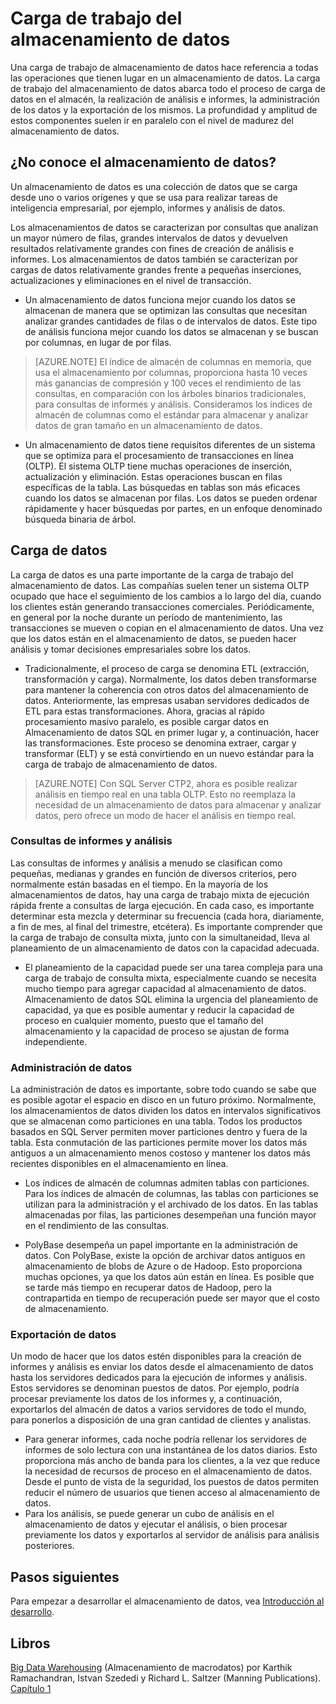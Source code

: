 <properties
   pageTitle="Carga de trabajo del almacenamiento de datos"
   description="La elasticidad del servicio Almacenamiento de datos SQL permite aumentar, reducir o pausar la capacidad de proceso mediante el uso de una escala móvil de unidades de almacenamiento de datos (DWU). En este artículo se explican las métricas de almacenamiento de datos y cómo se relacionan con las DWU."
   services="sql-data-warehouse"
   documentationCenter="NA"
   authors="barbkess"
   manager="barbkess"
   editor=""/>

<tags
   ms.service="sql-data-warehouse"
   ms.devlang="NA"
   ms.topic="get-started-article"
   ms.tgt_pltfrm="NA"
   ms.workload="data-services"
   ms.date="03/03/2016"
   ms.author="barbkess;mausher;jrj;sonyama"/>


# Carga de trabajo del almacenamiento de datos
Una carga de trabajo de almacenamiento de datos hace referencia a todas las operaciones que tienen lugar en un almacenamiento de datos. La carga de trabajo del almacenamiento de datos abarca todo el proceso de carga de datos en el almacén, la realización de análisis e informes, la administración de los datos y la exportación de los mismos. La profundidad y amplitud de estos componentes suelen ir en paralelo con el nivel de madurez del almacenamiento de datos.


## ¿No conoce el almacenamiento de datos?
Un almacenamiento de datos es una colección de datos que se carga desde uno o varios orígenes y que se usa para realizar tareas de inteligencia empresarial, por ejemplo, informes y análisis de datos.

Los almacenamientos de datos se caracterizan por consultas que analizan un mayor número de filas, grandes intervalos de datos y devuelven resultados relativamente grandes con fines de creación de análisis e informes. Los almacenamientos de datos también se caracterizan por cargas de datos relativamente grandes frente a pequeñas inserciones, actualizaciones y eliminaciones en el nivel de transacción.

- Un almacenamiento de datos funciona mejor cuando los datos se almacenan de manera que se optimizan las consultas que necesitan analizar grandes cantidades de filas o de intervalos de datos. Este tipo de análisis funciona mejor cuando los datos se almacenan y se buscan por columnas, en lugar de por filas.

>[AZURE.NOTE] El índice de almacén de columnas en memoria, que usa el almacenamiento por columnas, proporciona hasta 10 veces más ganancias de compresión y 100 veces el rendimiento de las consultas, en comparación con los árboles binarios tradicionales, para consultas de informes y análisis. Consideramos los índices de almacén de columnas como el estándar para almacenar y analizar datos de gran tamaño en un almacenamiento de datos.

- Un almacenamiento de datos tiene requisitos diferentes de un sistema que se optimiza para el procesamiento de transacciones en línea (OLTP). El sistema OLTP tiene muchas operaciones de inserción, actualización y eliminación. Estas operaciones buscan en filas específicas de la tabla. Las búsquedas en tablas son más eficaces cuando los datos se almacenan por filas. Los datos se pueden ordenar rápidamente y hacer búsquedas por partes, en un enfoque denominado búsqueda binaria de árbol.


## Carga de datos
La carga de datos es una parte importante de la carga de trabajo del almacenamiento de datos. Las compañías suelen tener un sistema OLTP ocupado que hace el seguimiento de los cambios a lo largo del día, cuando los clientes están generando transacciones comerciales. Periódicamente, en general por la noche durante un período de mantenimiento, las transacciones se mueven o copian en el almacenamiento de datos. Una vez que los datos están en el almacenamiento de datos, se pueden hacer análisis y tomar decisiones empresariales sobre los datos.

- Tradicionalmente, el proceso de carga se denomina ETL (extracción, transformación y carga). Normalmente, los datos deben transformarse para mantener la coherencia con otros datos del almacenamiento de datos. Anteriormente, las empresas usaban servidores dedicados de ETL para estas transformaciones. Ahora, gracias al rápido procesamiento masivo paralelo, es posible cargar datos en Almacenamiento de datos SQL en primer lugar y, a continuación, hacer las transformaciones. Este proceso se denomina extraer, cargar y transformar (ELT) y se está convirtiendo en un nuevo estándar para la carga de trabajo de almacenamiento de datos.

> [AZURE.NOTE] Con SQL Server CTP2, ahora es posible realizar análisis en tiempo real en una tabla OLTP. Esto no reemplaza la necesidad de un almacenamiento de datos para almacenar y analizar datos, pero ofrece un modo de hacer el análisis en tiempo real.

### Consultas de informes y análisis
Las consultas de informes y análisis a menudo se clasifican como pequeñas, medianas y grandes en función de diversos criterios, pero normalmente están basadas en el tiempo. En la mayoría de los almacenamientos de datos, hay una carga de trabajo mixta de ejecución rápida frente a consultas de larga ejecución. En cada caso, es importante determinar esta mezcla y determinar su frecuencia (cada hora, diariamente, a fin de mes, al final del trimestre, etcétera). Es importante comprender que la carga de trabajo de consulta mixta, junto con la simultaneidad, lleva al planeamiento de un almacenamiento de datos con la capacidad adecuada.

- El planeamiento de la capacidad puede ser una tarea compleja para una carga de trabajo de consulta mixta, especialmente cuando se necesita mucho tiempo para agregar capacidad al almacenamiento de datos. Almacenamiento de datos SQL elimina la urgencia del planeamiento de capacidad, ya que es posible aumentar y reducir la capacidad de proceso en cualquier momento, puesto que el tamaño del almacenamiento y la capacidad de proceso se ajustan de forma independiente.

### Administración de datos
La administración de datos es importante, sobre todo cuando se sabe que es posible agotar el espacio en disco en un futuro próximo. Normalmente, los almacenamientos de datos dividen los datos en intervalos significativos que se almacenan como particiones en una tabla. Todos los productos basados en SQL Server permiten mover particiones dentro y fuera de la tabla. Esta conmutación de las particiones permite mover los datos más antiguos a un almacenamiento menos costoso y mantener los datos más recientes disponibles en el almacenamiento en línea.

- Los índices de almacén de columnas admiten tablas con particiones. Para los índices de almacén de columnas, las tablas con particiones se utilizan para la administración y el archivado de los datos. En las tablas almacenadas por filas, las particiones desempeñan una función mayor en el rendimiento de las consultas.  

- PolyBase desempeña un papel importante en la administración de datos. Con PolyBase, existe la opción de archivar datos antiguos en almacenamiento de blobs de Azure o de Hadoop. Esto proporciona muchas opciones, ya que los datos aún están en línea. Es posible que se tarde más tiempo en recuperar datos de Hadoop, pero la contrapartida en tiempo de recuperación puede ser mayor que el costo de almacenamiento.

### Exportación de datos
Un modo de hacer que los datos estén disponibles para la creación de informes y análisis es enviar los datos desde el almacenamiento de datos hasta los servidores dedicados para la ejecución de informes y análisis. Estos servidores se denominan puestos de datos. Por ejemplo, podría procesar previamente los datos de los informes y, a continuación, exportarlos del almacén de datos a varios servidores de todo el mundo, para ponerlos a disposición de una gran cantidad de clientes y analistas.

- Para generar informes, cada noche podría rellenar los servidores de informes de solo lectura con una instantánea de los datos diarios. Esto proporciona más ancho de banda para los clientes, a la vez que reduce la necesidad de recursos de proceso en el almacenamiento de datos. Desde el punto de vista de la seguridad, los puestos de datos permiten reducir el número de usuarios que tienen acceso al almacenamiento de datos.
- Para los análisis, se puede generar un cubo de análisis en el almacenamiento de datos y ejecutar el análisis, o bien procesar previamente los datos y exportarlos al servidor de análisis para análisis posteriores.

## Pasos siguientes
Para empezar a desarrollar el almacenamiento de datos, vea [Introducción al desarrollo][].

## Libros
[Big Data Warehousing](https://www.manning.com/books/big-data-warehousing) (Almacenamiento de macrodatos) por Karthik Ramachandran, Istvan Szededi y Richard L. Saltzer (Manning Publications). [Capítulo 1](https://manning-content.s3.amazonaws.com/download/e/3d94acd-9512-46c8-b0b0-8c9c3c6a303b/BDW_MEAP_ch1.pdf)

<!--Image references-->

<!--Article references-->
[Introducción al desarrollo]: sql-data-warehouse-overview-develop.md

<!--MSDN references-->

<!--Other web references-->

<!---HONumber=AcomDC_0309_2016-->